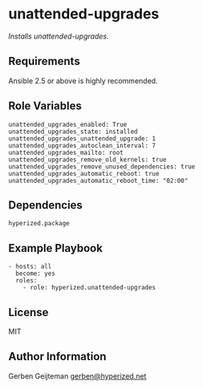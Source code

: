 unattended-upgrades
=========

_Installs unattended-upgrades._

Requirements
------------

Ansible 2.5 or above is highly recommended.

Role Variables
--------------

    unattended_upgrades_enabled: True
    unattended_upgrades_state: installed
    unattended_upgrades_unattended_upgrade: 1
    unattended_upgrades_autoclean_interval: 7
    unattended_upgrades_mailto: root
    unattended_upgrades_remove_old_kernels: true
    unattended_upgrades_remove_unused_dependencies: true
    unattended_upgrades_automatic_reboot: true
    unattended_upgrades_automatic_reboot_time: "02:00"

Dependencies
------------

    hyperized.package

Example Playbook
----------------

    - hosts: all
      become: yes
      roles:
        - role: hyperized.unattended-upgrades

License
-------

MIT

Author Information
------------------

Gerben Geijteman <gerben@hyperized.net>
